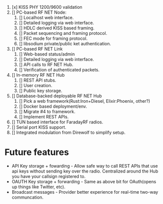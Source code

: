 1. [x] KISS PHY 1200/9600 validation
2. [] PC-based RF NET Node:
    1. [] Localhost web interface.
    2. [] Detailed logging via web interface.
    3. [] HDLC derived KISS based framing.
    4. [] Packet sequencing and framing protocol.
    5. [] FEC mode for framing protocol.
    6. [] libsodium private/public ket authentication.
3. [] PC-based RF NET Link
    1. [] Web-based status/admin
    2. [] Detailed logging via web interface.
    3. [] API calls to RF NET Hub.
    4. [] Verification of authenticated packets.
4. [] In-memory RF NET Hub
    1. [] REST API stubs.
    2. [] User creation.
    3. [] Public key storage.
5. [] Database-backed deployable RF NET Hub
    1. [] Pick a web framework(Rust:Iron+Diesel, Elixir:Phoenix, other?)
    2. [] Docker based deployment/env.
    3. [] Migrate #4 to framework.
    4. [] Implement REST APIs.
6. [] TUN based interface for FaradayRF radios.
7. [] Serial port KISS support.
8. [] Integrated modulation from Direwolf to simplify setup.

# Future features
* API Key storage + fowarding - Allow safe way to call REST APIs that use api keys without sending key over the radio. Centralized around the Hub you have your callsign registered to.
* OAUTH Key storage + forwarding - Same as above bit for OAuth(opens up things like Twitter, etc).
* Broadcast messages - Provider better experience for real-time two-way communcation.